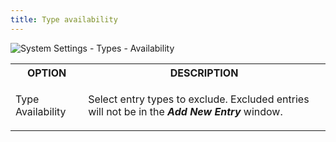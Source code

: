```yaml
---
title: Type availability
---
```

![System Settings - Types - Availability](https://webdevolutions.azureedge.net/docs/en/rdm/windows/clip10330.png) 

<table>
	<tr>
		<th>
OPTION 
		</th>
		<th>
DESCRIPTION 
		</th>
	</tr>
	<tr>
		<td>
Type Availability 
		</td>
		<td>

Select entry types to exclude. Excluded entries will not be in the ***Add New Entry*** window. 
		</td>
	</tr>
</table>


